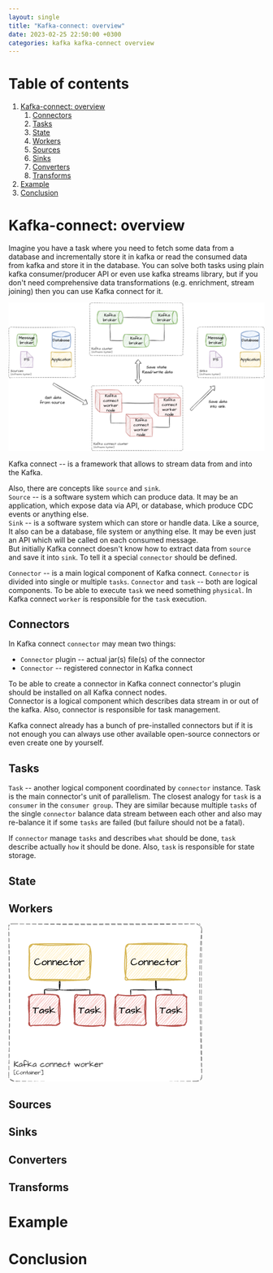 ```yaml
---
layout: single
title: "Kafka-connect: overview"
date: 2023-02-25 22:50:00 +0300
categories: kafka kafka-connect overview
---
```


# Table of contents
1. [Kafka-connect: overview](#kafka-connect-overview)
   1. [Connectors](#connectors)
   2. [Tasks](#tasks)
   3. [State](#state)
   4. [Workers](#workers)
   5. [Sources](#sources)
   6. [Sinks](#sinks)
   7. [Converters](#converters)
   8. [Transforms](#transforms)
2. [Example](#example)
3. [Conclusion](#conclusion)

# Kafka-connect: overview <a name="kafka-connect-overview"></a>
Imagine you have a task where you need to fetch some data from a database and incrementally store it in kafka or read the consumed data from kafka and store it in the database.
You can solve both tasks using plain kafka consumer/producer API or even use kafka streams library, 
but if you don't need comprehensive data transformations (e.g. enrichment, stream joining) then you can use Kafka connect for it.

![Kafka connect concepts](/assets/images/2023/kafka-connect-concepts.png)

Kafka connect -- is a framework that allows to stream data from and into the Kafka.

Also, there are concepts like `source` and `sink`.  
`Source` -- is a software system which can produce data. It may be an application, which expose data via API, or database, which produce CDC events or anything else.  
`Sink` -- is a software system which can store or handle data. Like a source, It also can be a database, file system or anything else. It may be even just an API which will be called on each consumed message.  
But initially Kafka connect doesn't know how to extract data from `source` and save it into `sink`. To tell it a special `connector` should be defined.

`Connector` -- is a main logical component of Kafka connect. `Connector` is divided into single or multiple `tasks`.
`Connector` and `task` -- both are logical components. To be able to execute `task` we need something `physical`. In Kafka connect `worker` is responsible for the `task` execution.

## Connectors <a name="connectors"></a>
In Kafka connect `connector` may mean two things:
- `Connector` plugin -- actual jar(s) file(s) of the connector
- `Connector` -- registered connector in Kafka connect

To be able to create a connector in Kafka connect connector's plugin should be installed on all Kafka connect nodes.   
Connector is a logical component which describes data stream in or out of the kafka. Also, connector is responsible for task management.

Kafka connect already has a bunch of pre-installed connectors but if it is not enough you can always use other available open-source connectors or even create one by yourself. 

## Tasks <a name="tasks"></a>
`Task` -- another logical component coordinated by `connector` instance. Task is the main connector's unit of parallelism.
The closest analogy for `task` is a `consumer` in the `consumer group`. They are similar because multiple `tasks` of the single `connector` balance data stream between each other and also may re-balance it
if some `tasks` are failed (but failure should not be a fatal).

If `connector` manage `tasks` and describes `what` should be done, `task` describe actually `how` it should be done. Also, `task` 
is responsible for state storage.

## State <a name="state"></a>

## Workers <a name="workers"></a>
![Kafka connect worker](/assets/images/2023/kafka-connect-worker.png)

## Sources <a name="sources"></a>

## Sinks <a name="sinks"></a>

## Converters <a name="converters"></a>

## Transforms <a name="transforms"></a>

# Example <a name="example"></a>

# Conclusion <a name="conclusion"></a>

